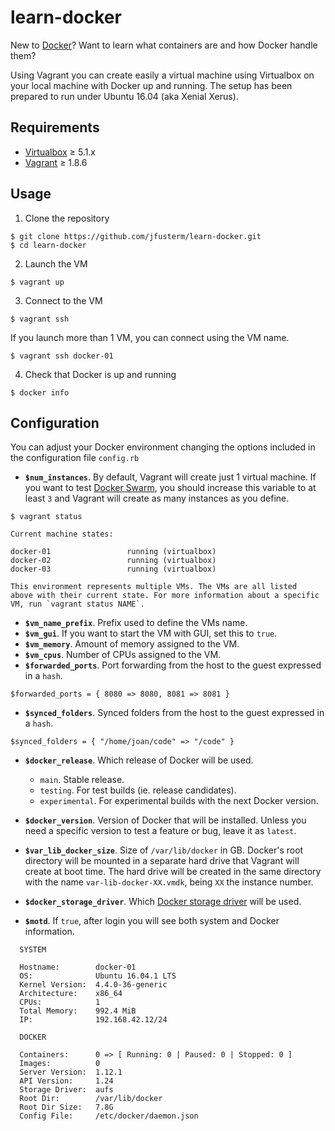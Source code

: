 # learn-docker

New to [Docker](https://www.docker.com/)? Want to learn what containers are and how Docker handle them?

Using Vagrant you can create easily a virtual machine using Virtualbox on your local machine with Docker up and running. The setup has been prepared to run under Ubuntu 16.04 (aka Xenial Xerus).

## Requirements

* [Virtualbox](https://www.virtualbox.org/) ≥ 5.1.x
* [Vagrant](https://www.vagrantup.com/) ≥ 1.8.6

## Usage

1) Clone the repository

```
$ git clone https://github.com/jfusterm/learn-docker.git
$ cd learn-docker
```

2) Launch the VM

```
$ vagrant up
```

3) Connect to the VM

```
$ vagrant ssh
```

If you launch more than 1 VM, you can connect using the VM name.

```
$ vagrant ssh docker-01
```

4) Check that Docker is up and running

```
$ docker info
```

## Configuration

You can adjust your Docker environment changing the options included in the configuration file `config.rb`

* **`$num_instances`**. By default, Vagrant will create just 1 virtual machine. If you want to test [Docker Swarm](https://www.docker.com/products/docker-swarm), you should increase this variable to at least `3` and Vagrant will create as many instances as you define.

```
$ vagrant status

Current machine states:

docker-01                 running (virtualbox)
docker-02                 running (virtualbox)
docker-03                 running (virtualbox)

This environment represents multiple VMs. The VMs are all listed
above with their current state. For more information about a specific
VM, run `vagrant status NAME`.
```

* **`$vm_name_prefix`**. Prefix used to define the VMs name.
* **`$vm_gui`**. If you want to start the VM with GUI, set this to `true`.
* **`$vm_memory`**. Amount of memory assigned to the VM.
* **`$vm_cpus`**. Number of CPUs assigned to the VM.
* **`$forwarded_ports`**. Port forwarding from the host to the guest expressed in a `hash`.

```
$forwarded_ports = { 8080 => 8080, 8081 => 8081 }
```

* **`$synced_folders`**. Synced folders from the host to the guest expressed in a `hash`.

```
$synced_folders = { "/home/joan/code" => "/code" }
```

* **`$docker_release`**. Which release of Docker will be used.

	* `main`. Stable release.
	* `testing`. For test builds (ie. release candidates).
	* `experimental`. For experimental builds with the next Docker version.

* **`$docker_version`**. Version of Docker that will be installed. Unless you need a specific version to test a feature or bug, leave it as `latest`.
* **`$var_lib_docker_size`**. Size of `/var/lib/docker` in GB. Docker's root directory will be mounted in a separate hard drive that Vagrant will create at boot time. The hard drive will be created in the same directory with the name `var-lib-docker-XX.vmdk`, being `XX` the instance number.
* **`$docker_storage_driver`**. Which [Docker storage driver](https://docs.docker.com/engine/userguide/storagedriver/selectadriver/) will be used.
* **`$motd`**. If `true`, after login you will see both system and Docker information.

```
  SYSTEM

  Hostname:        docker-01
  OS:              Ubuntu 16.04.1 LTS
  Kernel Version:  4.4.0-36-generic
  Architecture:    x86_64
  CPUs:            1
  Total Memory:    992.4 MiB
  IP:              192.168.42.12/24

  DOCKER

  Containers:      0 => [ Running: 0 | Paused: 0 | Stopped: 0 ]
  Images:          0
  Server Version:  1.12.1
  API Version:     1.24
  Storage Driver:  aufs
  Root Dir:        /var/lib/docker
  Root Dir Size:   7.8G
  Config File:     /etc/docker/daemon.json
```
